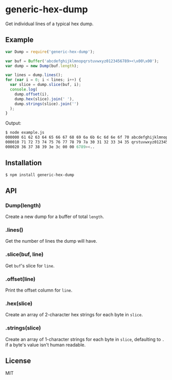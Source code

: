 
# generic-hex-dump

  Get individual lines of a typical hex dump.

## Example

```js
var Dump = require('generic-hex-dump');

var buf = Buffer('abcdefghijklmnopqrstuvwxyz0123456789><\x00\x00');
var dump = new Dump(buf.length);

var lines = dump.lines();
for (var i = 0; i < lines; i++) {
  var slice = dump.slice(buf, i);
  console.log(
    dump.offset(i),
    dump.hex(slice).join(' '),
    dump.strings(slice).join('')
  );
}
```

Output:

```bash
$ node example.js
000000 61 62 63 64 65 66 67 68 69 6a 6b 6c 6d 6e 6f 70 abcdefghijklmnop
000010 71 72 73 74 75 76 77 78 79 7a 30 31 32 33 34 35 qrstuvwxyz012345
000020 36 37 38 39 3e 3c 00 00 6789><..
```

## Installation

```bash
$ npm install generic-hex-dump
```

## API

### Dump(length)

  Create a new dump for a buffer of total `length`.

### .lines()

  Get the number of lines the dump will have.

### .slice(buf, line)

  Get `buf`'s slice for `line`.

### .offset(line)

  Print the offset column for `line`.

### .hex(slice)

  Create an array of 2-character hex strings for each byte in `slice`.

### .strings(slice)

  Create an array of 1-character strings for each byte in `slice`, defaulting to `.` if a byte's value isn't human readable.

## License

  MIT

